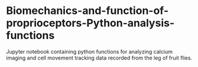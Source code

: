 # Biomechanics-and-function-of-proprioceptors-Python-analysis-functions

Jupyter notebook containing python functions for analyzing calcium imaging and cell movement tracking data recorded from the leg of fruit flies.
